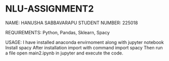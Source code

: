 # NLU-ASSIGNMENT2

NAME: HANUSHA SABBAVARAPU 
STUDENT NUMBER: 225018

REQUIREMENTS: Python, Pandas, Sklearn, Spacy

USAGE:
I have installed anaconda envirnoment along with jupyter notebook
Install spacy
After installation import with command import spacy
Then run a file open main2.ipynb in jupyter and execute the code.

